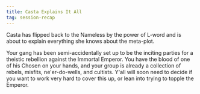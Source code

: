 ```yaml
---
title: Casta Explains It All
tag: session-recap
---
```


Casta has flipped back to the Nameless by the power of L-word and is about to explain everything she knows about the meta-plot.

Your gang has been semi-accidentally set up to be the inciting parties for a theistic rebellion against the Immortal Emperor. You have the blood of one of his Chosen on your hands, and your group is already a collection of rebels, misfits, ne'er-do-wells, and cultists. Y'all will soon need to decide if you want to work very hard to cover this up, or lean into trying to topple the Emperor.
